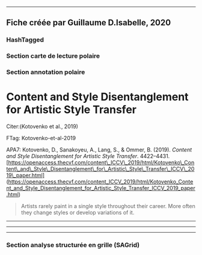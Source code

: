 
----
Fiche créée par Guillaume D.Isabelle, 2020 
---- 

### HashTagged 


### Section carte de lecture polaire
### Section annotation polaire
Content and Style Disentanglement for Artistic Style Transfer
=============================================================



Citer:(Kotovenko et al., 2019)

FTag: Kotovenko-et-al-2019

APA7: Kotovenko, D., Sanakoyeu, A., Lang, S., & Ommer, B. (2019). _Content and Style Disentanglement for Artistic Style Transfer_. 4422–4431. [https://openaccess.thecvf.com/content\_ICCV\_2019/html/Kotovenko\_Content\_and\_Style\_Disentanglement\_for\_Artistic\_Style\_Transfer\_ICCV\_2019\_paper.html] (https://openaccess.thecvf.com/content_ICCV_2019/html/Kotovenko_Content_and_Style_Disentanglement_for_Artistic_Style_Transfer_ICCV_2019_paper.html)



>Artists rarely paint in a single style throughout their career. More often they change styles or develop variations of it.
----------------------------------------------------------------------------------------------------------------------------






----

----



### Section analyse structurée en grille (SAGrid)


